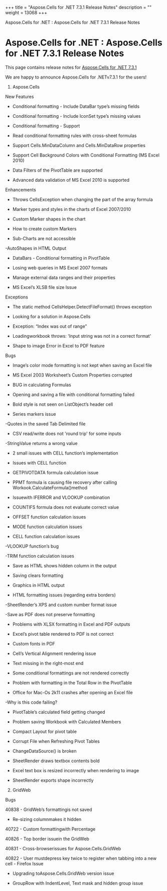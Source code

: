 +++
title = "Aspose.Cells for .NET 7.3.1 Release Notes" 
description = "" 
weight = 13068 
+++

Aspose.Cells for .NET : Aspose.Cells for .NET 7.3.1 Release Notes  

# Aspose.Cells for .NET : Aspose.Cells for .NET 7.3.1 Release Notes


This page contains release notes for [Aspose.Cells for .NET 7.3.1](http://www.aspose.com/downloads/cells/net/new-releases/aspose.cells-for-.net-7.3.1/)

We are happy to announce Aspose.Cells for .NETv7.3.1 for the users!

1) Aspose.Cells

New Features

*   Conditional formatting - Include DataBar type’s missing fields

*   Conditional formatting - Include IconSet type’s missing values

*   Conditional formatting - Support

*   Read conditional formatting rules with cross-sheet formulas

*   Support Cells.MinDataColumn and Cells.MinDataRow properties

*   Support Cell Background Colors with Conditional Formatting (MS Excel 2010)

*   Data Filters of the PivotTable are supported

*   Advanced data validation of MS Excel 2010 is supported

Enhancements

*   Throws CellsException when changing the part of the array formula

*   Marker types and styles in the charts of Excel 2007/2010

*   Custom Marker shapes in the chart

*   How to create custom Markers

*   Sub-Charts are not accessible

\-AutoShapes in HTML Output

*   DataBars - Conditional formatting in PivotTable

*   Losing web queries in MS Excel 2007 formats

*   Manage external data ranges and their properties

*   MS Excel’s XLSB file size Issue

Exceptions

*   The static method CellsHelper.DetectFileFormat() throws exception

*   Looking for a solution in Aspose.Cells

*   Exception: “Index was out of range”

*   Loadingworkbook throws: 'Input string was not in a correct format'

*   Shape to image Error in Excel to PDF feature

Bugs

*   Image’s color mode formatting is not kept when saving an Excel file

*   MS Excel 2003 Worksheet’s Custom Properties corrupted

*   BUG in calculating Formulas

*   Opening and saving a file with conditional formatting failed

*   Bold style is not seen on ListObject’s header cell

*   Series markers issue

\-Quotes in the saved Tab Delimited file

*   CSV read/write does not 'round trip' for some inputs

\-StringValue returns a wrong value

*   2 small issues with CELL function’s implementation

*   Issues with CELL function

*   GETPIVOTDATA formula calculation issue

*   PPMT formula is causing file recovery after calling Workook.CalculateFormula()method

*   Issuewith IFERROR and VLOOKUP combination

*   COUNTIFS formula does not evaluate correct value

*   OFFSET function calculation issues

*   MODE function calculation issues

*   CELL function calculation issues

\-VLOOKUP function’s bug

\-TRIM function calculation issues

*   Save as HTML shows hidden column in the output

*   Saving clears formatting

*   Graphics in HTML output

*   HTML formatting issues (regarding extra borders)

\-SheetRender’s XPS and custom number format issue

\-Save as PDF does not preserve formatting

*   Problems with XLSX formatting in Excel and PDF outputs

*   Excel’s pivot table rendered to PDF is not correct

*   Custom fonts in PDF

*   Cell’s Vertical Alignment rendering issue

*   Text missing in the right-most end

*   Some conditional formattings are not rendered correctly

*   Problem with formatting in the Total Row in the PivotTable

*   Office for Mac-Os 2k11 crashes after opening an Excel file

\-Why is this code failing?

*   PivotTable’s calculated field getting changed

*   Problem saving Workbook with Calculated Members

*   Compact Layout for pivot table

*   Corrupt File when Refreshing Pivot Tables

*   ChangeDataSource() is broken

*   SheetRender draws textbox contents bold

*   Excel text box is resized incorrectly when rendering to image

*   SheetRender exports shape incorrectly

2) GridWeb

Bugs

40838 - GridWeb’s formattingis not saved

*   Re-sizing columnmakes it hidden

40722 - Custom formattingwith Percentage

40826 - Top border issuein the GridWeb

40831 - Cross-browserissues for Aspose.Cells.GridWeb 

40822 - User mustdepress key twice to register when tabbing into a new cell - Firefox Issue  

*   Upgrading toAspose.Cells.GridWeb version issue

*   GroupRow with IndentLevel, Text mask and hidden group issue

